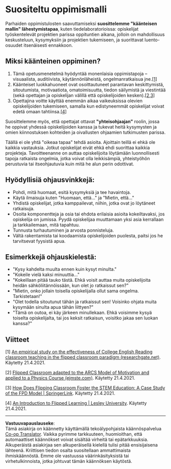 <!--
CO_OP_TRANSLATOR_METADATA:
{
  "original_hash": "012bbd19f13171be32ac9ba21d4186c2",
  "translation_date": "2025-08-27T20:18:14+00:00",
  "source_file": "recommended-learning-model.md",
  "language_code": "fi"
}
-->
# Suositeltu oppimismalli

Parhaiden oppimistulosten saavuttamiseksi **suosittelemme "käänteisen mallin" lähestymistapaa**, kuten tiedelaboratorioissa: opiskelijat työskentelevät projektien parissa oppituntien aikana, jolloin on mahdollisuus keskusteluun, kysymyksiin ja projektien tukemiseen, ja suorittavat luento-osuudet itsenäisesti ennakkoon.

## Miksi käänteinen oppiminen?

1. Tämä opetusmenetelmä hyödyntää monenlaisia oppimistapoja – visuaalista, auditiivista, käytännönläheistä, ongelmanratkaisua jne.[[1]](../..)
2. Käänteiset luokkahuoneet ovat osoittautuneet parantavan keskittymistä, sitoutumista, motivaatiota, omatoimisuutta, tiedon säilymistä ja viestintää (sekä opettajan ja opiskelijan välillä että opiskelijoiden kesken).[[2,3]](../..)
3. Opettajina voitte käyttää enemmän aikaa vaikeuksissa olevien opiskelijoiden tukemiseen, samalla kun edistyneemmät opiskelijat voivat edetä omaan tahtiinsa.[[4]](../..)

Suosittelemme myös, että opettajat ottavat **"yhteisohjaajan"** roolin, jossa he oppivat yhdessä opiskelijoiden kanssa ja tukevat heitä kysymysten ja omien kiinnostuksen kohteiden ja oivallusten ohjaamien tutkimusten parissa.

Täällä ei ole yhtä "oikeaa tapaa" tehdä asioita. Ajoittain teillä ei ehkä ole kaikkia vastauksia. Jotkut opiskelijat eivät ehkä ehdi suorittaa kaikkia projekteja. Tavoitteenanne on auttaa opiskelijoita löytämään luonnollisesti tapoja ratkaista ongelmia, jotka voivat olla leikkisämpiä, yhteistyöhön perustuvia tai itseohjautuvia kuin mitä he alun perin odottivat.

## Hyödyllisiä ohjausvinkkejä:

* Pohdi, mitä huomaat, esitä kysymyksiä ja tee havaintoja.
* Käytä ilmaisuja kuten "Huomaan, että..." ja "Mietin, että..."
* Yhdistä opiskelijat, jotka kamppailevat, niihin, jotka ovat jo löytäneet ratkaisuja.
* Osoita komponentteja ja osia tai ehdota erilaisia asioita kokeiltavaksi, jos opiskelija on jumissa. Pyydä opiskelijaa muuttamaan yksi asia kerrallaan ja tarkkailemaan, mitä tapahtuu.
* Tunnusta turhautuminen ja arvosta ponnisteluja.
* Vältä rakentamista tai koodaamista opiskelijoiden puolesta, paitsi jos he tarvitsevat fyysistä apua.

## Esimerkkejä ohjauskielestä:

* "Kysy kahdelta muulta ennen kuin kysyt minulta."
* "Kokeile vielä kaksi minuuttia..."
* "Kokeillaan pitää tauko tästä. Ehkä voisit auttaa muita opiskelijoita heidän sähköliitännöissään, kun olet jo ratkaissut sen?"
* "Mietin, onko jollain toisella opiskelijalla ollut sama ongelma. Tarkistetaan!"
* "Olet todella sitoutunut tähän ja ratkaissut sen! Voisinko ohjata muita kysymään sinulta apua tähän liittyen?"
* "Tämä on outoa, ei käy järkeen minullekaan. Ehkä voisimme kysyä toiselta opiskelijalta, tai jos keksit ratkaisun, voisitko jakaa sen luokan kanssa?"

## Viitteet

[1] [An empirical study on the effectiveness of College English Reading classroom teaching in the flipped classroom paradigm (researchgate.net)](https://www.researchgate.net/publication/322264495_An_empirical_study_on_the_effectiveness_of_College_English_Reading_classroom_teaching_in_the_flipped_classroom_paradigm). Käytetty 21.4.2021.

[2] [Flipped Classroom adapted to the ARCS Model of Motivation and applied to a Physics Course (ejmste.com)](https://www.ejmste.com/article/flipped-classroom-adapted-to-the-arcs-model-of-motivation-and-applied-to-a-physics-course-4562). Käytetty 21.4.2021.

[3] [How Does Flipping Classroom Foster the STEM Education: A Case Study of the FPD Model | SpringerLink](https://link.springer.com/article/10.1007/s10758-020-09443-9). Käytetty 21.4.2021.

[4] [An Introduction to Flipped Learning | Lesley University](https://lesley.edu/article/an-introduction-to-flipped-learning#:~:text=An%20Introduction%20to%20Flipped%20Learning.%20Flipped%20learning%20is,advancements%20in%20the%20modern%20classroom%20is%20flipped%20learning.). Käytetty 21.4.2021.

---

**Vastuuvapauslauseke**:  
Tämä asiakirja on käännetty käyttämällä tekoälypohjaista käännöspalvelua [Co-op Translator](https://github.com/Azure/co-op-translator). Vaikka pyrimme tarkkuuteen, huomioithan, että automaattiset käännökset voivat sisältää virheitä tai epätarkkuuksia. Alkuperäistä asiakirjaa sen alkuperäisellä kielellä tulisi pitää ensisijaisena lähteenä. Kriittisen tiedon osalta suositellaan ammattimaista ihmiskäännöstä. Emme ole vastuussa väärinkäsityksistä tai virhetulkinnoista, jotka johtuvat tämän käännöksen käytöstä.